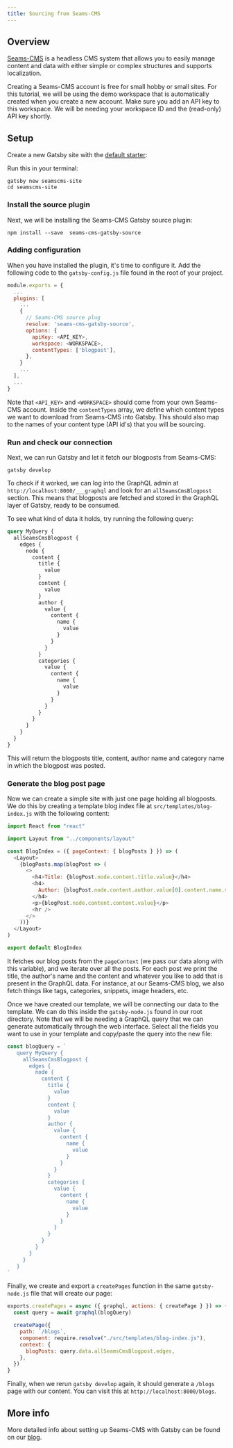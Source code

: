 ```yaml
---
title: Sourcing from Seams-CMS
---
```


## Overview

[Seams-CMS](https://seams-cms.com) is a headless CMS system that allows you to easily manage content and data with either simple or complex structures and supports localization.

Creating a Seams-CMS account is free for small hobby or small sites. For this tutorial, we will be using the demo workspace that is automatically created when you create a new account. Make sure you add an API key to this workspace. We will be needing your workspace ID and the (read-only) API key shortly.

## Setup

Create a new Gatsby site with the [default starter](https://github.com/gatsbyjs/gatsby-starter-default):

Run this in your terminal:

```shell
gatsby new seamscms-site
cd seamscms-site
```

### Install the source plugin

Next, we will be installing the Seams-CMS Gatsby source plugin:

```shell
npm install --save  seams-cms-gatsby-source
```

### Adding configuration

When you have installed the plugin, it's time to configure it. Add the following code to the `gatsby-config.js` file found in the root of your project.

```javascript:title=gatsby-config.js
module.exports = {
  ...
  plugins: [
    ...
    {
      // Seams-CMS source plug
      resolve: 'seams-cms-gatsby-source',
      options: {
        apiKey: <API_KEY>,
        workspace: <WORKSPACE>,
        contentTypes: ['blogpost'],
      },
    }
    ...
  ],
  ...
}
```

Note that `<API_KEY>` and `<WORKSPACE>` should come from your own Seams-CMS account. Inside the `contentTypes` array, we define which content types we want to download from Seams-CMS into Gatsby. This should also map to the names of your content type (API id's) that you will be sourcing.

### Run and check our connection

Next, we can run Gatsby and let it fetch our blogposts from Seams-CMS:

```shell
gatsby develop
```

To check if it worked, we can log into the GraphQL admin at `http://localhost:8000/___graphql` and look for an `allSeamsCmsBlogpost` section. This means that blogposts are fetched and stored in the GraphQL layer of Gatsby, ready to be consumed.

To see what kind of data it holds, try running the following query:

```graphql
query MyQuery {
  allSeamsCmsBlogpost {
    edges {
      node {
        content {
          title {
            value
          }
          content {
            value
          }
          author {
            value {
              content {
                name {
                  value
                }
              }
            }
          }
          categories {
            value {
              content {
                name {
                  value
                }
              }
            }
          }
        }
      }
    }
  }
}
```

This will return the blogposts title, content, author name and category name in which the blogpost was posted.

### Generate the blog post page

Now we can create a simple site with just one page holding all blogposts. We do this by creating a template blog index file at `src/templates/blog-index.js` with the following content:

```javascript:title=src/templates/blog-index.js
import React from "react"

import Layout from "../components/layout"

const BlogIndex = ({ pageContext: { blogPosts } }) => (
  <Layout>
    {blogPosts.map(blogPost => (
      <>
        <h4>Title: {blogPost.node.content.title.value}</h4>
        <h4>
          Author: {blogPost.node.content.author.value[0].content.name.value}
        </h4>
        <p>{blogPost.node.content.content.value}</p>
        <hr />
      </>
    ))}
  </Layout>
)

export default BlogIndex
```

It fetches our blog posts from the `pageContext` (we pass our data along with this variable), and we iterate over all the posts. For each post we print the title, the author's name and the content and whatever you like to add that is present in the GraphQL data. For instance, at our Seams-CMS blog, we also fetch things like tags, categories, snippets, image headers, etc.

Once we have created our template, we will be connecting our data to the template. We can do this inside the `gatsby-node.js` found in our root directory. Note that we will be needing a GraphQL query that we can generate automatically through the web interface. Select all the fields you want to use in your template and copy/paste the query into the new file:

```javascript:title=gatsby-node.js
const blogQuery = `
   query MyQuery {
     allSeamsCmsBlogpost {
       edges {
         node {
           content {
             title {
               value
             }
             content {
               value
             }
             author {
               value {
                 content {
                   name {
                     value
                   }
                 }
               }
             }
             categories {
               value {
                 content {
                   name {
                     value
                   }
                 }
               }
             }
           }
         }
       }
     }
   }
`
```

Finally, we create and export a `createPages` function in the same `gatsby-node.js` file that will create our page:

```javascript:title=gatsby-node.js
exports.createPages = async ({ graphql, actions: { createPage } }) => {
  const query = await graphql(blogQuery)

  createPage({
    path: `/blogs`,
    component: require.resolve("./src/templates/blog-index.js"),
    context: {
      blogPosts: query.data.allSeamsCmsBlogpost.edges,
    },
  })
}
```

Finally, when we rerun `gatsby develop` again, it should generate a `/blogs` page with our content. You can visit this at `http://localhost:8000/blogs`.

## More info

More detailed info about setting up Seams-CMS with Gatsby can be found on our [blog](https://blog.seams-cms.com/entry/using-seams-cms-with-gatsbyjs/).

